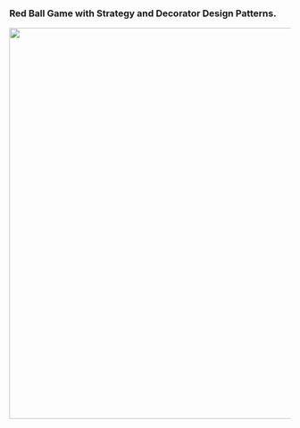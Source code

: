 ### Red Ball Game with Strategy and Decorator Design Patterns.

<p align="center">
  <img width="900" height="700" src="https://i.ibb.co/vPR01CH/t1.jpg">
</p>
